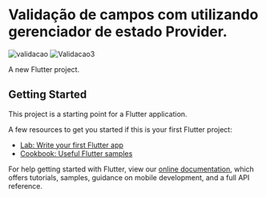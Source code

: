# Validação de campos com utilizando gerenciador de estado Provider.

![validacao](https://user-images.githubusercontent.com/98062365/152456255-8621e65a-b590-47e7-b225-19edbb6004d4.gif)
![Validacao3](https://user-images.githubusercontent.com/98062365/152456542-1c581603-5165-4a68-bce3-969df0b7777a.gif)

A new Flutter project.

## Getting Started

This project is a starting point for a Flutter application.

A few resources to get you started if this is your first Flutter project:

- [Lab: Write your first Flutter app](https://flutter.dev/docs/get-started/codelab)
- [Cookbook: Useful Flutter samples](https://flutter.dev/docs/cookbook)

For help getting started with Flutter, view our
[online documentation](https://flutter.dev/docs), which offers tutorials,
samples, guidance on mobile development, and a full API reference.
